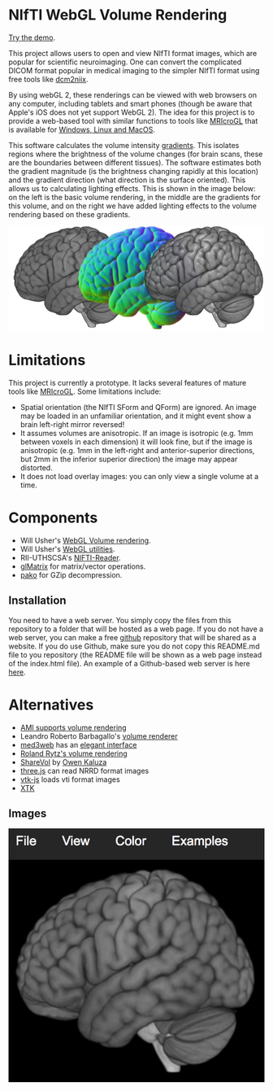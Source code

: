 # NIfTI WebGL Volume Rendering

[Try the demo](https://rordenlab.github.io/).

This project allows users to open and view NIfTI format images, which are popular for scientific neuroimaging. One can convert the complicated DICOM format popular in medical imaging to the simpler NIfTI format using free tools like [dcm2niix](https://github.com/rordenlab/dcm2niix).

By using webGL 2, these renderings can be viewed with web browsers on any computer, including tablets and smart phones (though be aware that Apple's iOS does not yet support WebGL 2). The idea for this project is to provide a web-based tool with similar functions to tools like [MRIcroGL](https://www.nitrc.org/plugins/mwiki/index.php/mricrogl:MainPage) that is available for [Windows, Linux and MacOS](https://github.com/rordenlab/MRIcroGL12/releases).

This software calculates the volume intensity [gradients](https://www.mccauslandcenter.sc.edu/mricrogl/gradients). This isolates regions where the brightness of the volume changes (for brain scans, these are the boundaries between different tissues). The software estimates both the gradient magnitude (is the brightness changing rapidly at this location) and the gradient direction (what direction is the surface oriented). This allows us to calculating lighting effects. This is shown in the image below: on the left is the basic volume rendering, in the middle are the gradients for this volume, and on the right we have added lighting effects to the volume rendering based on these gradients.

![Screenshot](gradients.jpg)

# Limitations

This project is currently a prototype. It lacks several features of mature tools like [MRIcroGL](https://github.com/rordenlab/MRIcroGL12/releases). Some limitations include:

 - Spatial orientation (the NIfTI SForm and QForm) are ignored. An image may be loaded in an unfamiliar orientation, and it might event show a brain left-right mirror reversed!
 - It assumes volumes are anisotropic. If an image is isotropic (e.g. 1mm between voxels in each dimension) it will look fine, but if the image is anisotropic (e.g. 1mm in the left-right and anterior-superior directions, but 2mm in the inferior superior direction) the image may appear distorted.
 - It does not load overlay images: you can only view a single volume at a time.

# Components

 - Will Usher's [WebGL Volume rendering](https://github.com/Twinklebear/webgl-volume-raycaster).
 - Will Usher's [WebGL utilities](https://github.com/Twinklebear/webgl-util).
 - RII-UTHSCSA's [NIFTI-Reader](https://github.com/rii-mango/NIFTI-Reader-JS).
 - [glMatrix](http://glmatrix.net/) for matrix/vector operations.
 - [pako](https://github.com/nodeca/pako) for GZip decompression.

## Installation

You need to have a web server. You simply copy the files from this repository to a folder that will be hosted as a web page. If you do not have a web server, you can make a free [github](https://www.khanacademy.org/computing/computer-programming/html-css/web-development-tools/a/hosting-your-website-on-github) repository that will be shared as a website. If you do use Github, make sure you do not copy this README.md file to you repository (the README file will be shown as a web page instead of the index.html file). An example of a Github-based web server is here [here](https://rordenlab.github.io/).

# Alternatives

 - [AMI supports volume rendering](https://github.com/FNNDSC/ami)
 - Leandro Roberto Barbagallo's [volume renderer](http://www.lebarba.com/)
 - [med3web](https://github.com/epam/med3web) has an [elegant interface](https://med3web.opensource.epam.com/)
 - [Roland Rytz's volume rendering](https://github.com/RolandR/VolumeRayCasting)
 - [ShareVol](https://github.com/OKaluza/sharevol) by [Owen Kaluza](http://owen.kaluza.id.au/sharevol/)
 - [three.js](https://threejs.org/examples/webgl2_materials_texture3d_volume.html) can read NRRD format images
 - [vtk-js](https://kitware.github.io/vtk-js/examples/VolumeViewer.html) loads vti format images
 - [XTK](https://github.com/xtk/X)


## Images

![Screenshot](web_render.png)



